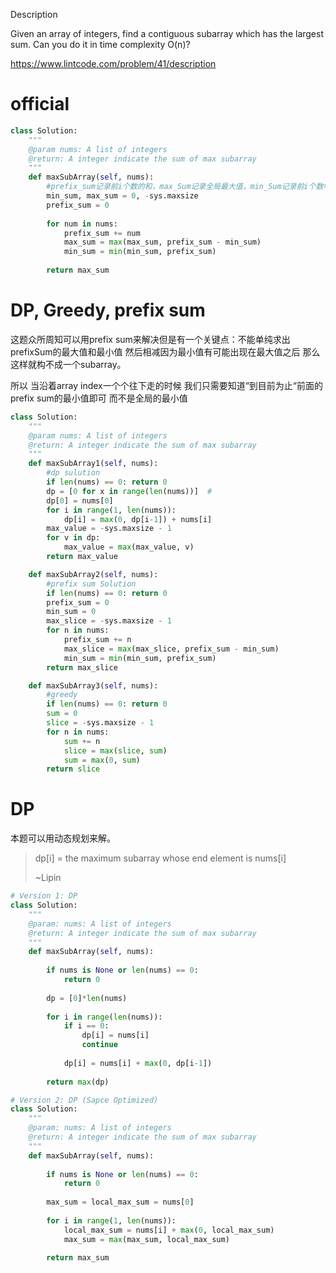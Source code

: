 Description

Given an array of integers, find a contiguous subarray which has the largest sum. Can you do it in time complexity O(n)?

https://www.lintcode.com/problem/41/description

# official
```python
class Solution:
    """
    @param nums: A list of integers
    @return: A integer indicate the sum of max subarray
    """
    def maxSubArray(self, nums):
        #prefix_sum记录前i个数的和，max_Sum记录全局最大值，min_Sum记录前i个数中0-k的最小值
        min_sum, max_sum = 0, -sys.maxsize
        prefix_sum = 0
        
        for num in nums:
            prefix_sum += num
            max_sum = max(max_sum, prefix_sum - min_sum)
            min_sum = min(min_sum, prefix_sum)
            
        return max_sum
```

# DP, Greedy, prefix sum

这题众所周知可以用prefix sum来解决但是有一个关键点：不能单纯求出prefixSum的最大值和最小值 然后相减因为最小值有可能出现在最大值之后 那么这样就构不成一个subarray。

所以 当沿着array index一个个往下走的时候 我们只需要知道“到目前为止“前面的prefix sum的最小值即可 而不是全局的最小值

```python
class Solution:
    """
    @param nums: A list of integers
    @return: A integer indicate the sum of max subarray
    """
    def maxSubArray1(self, nums):
        #dp sulution
        if len(nums) == 0: return 0
        dp = [0 for x in range(len(nums))]  # 
        dp[0] = nums[0]
        for i in range(1, len(nums)):
            dp[i] = max(0, dp[i-1]) + nums[i]
        max_value = -sys.maxsize - 1
        for v in dp:
            max_value = max(max_value, v)
        return max_value

    def maxSubArray2(self, nums):
        #prefix sum Solution
        if len(nums) == 0: return 0
        prefix_sum = 0
        min_sum = 0
        max_slice = -sys.maxsize - 1
        for n in nums:
            prefix_sum += n 
            max_slice = max(max_slice, prefix_sum - min_sum)
            min_sum = min(min_sum, prefix_sum)
        return max_slice 

    def maxSubArray3(self, nums):
        #greedy
        if len(nums) == 0: return 0 
        sum = 0 
        slice = -sys.maxsize - 1 
        for n in nums:
            sum += n 
            slice = max(slice, sum)
            sum = max(0, sum)
        return slice                
```

# DP
本题可以用动态规划来解。

> dp[i] = the maximum subarray whose end element is nums[i]
>
> ~Lipin

```python
# Version 1: DP
class Solution:
    """
    @param: nums: A list of integers
    @return: A integer indicate the sum of max subarray
    """
    def maxSubArray(self, nums):
        
        if nums is None or len(nums) == 0:
            return 0
            
        dp = [0]*len(nums)
        
        for i in range(len(nums)):
            if i == 0:
                dp[i] = nums[i]
                continue
            
            dp[i] = nums[i] + max(0, dp[i-1])
            
        return max(dp)

# Version 2: DP (Sapce Optimized)                    
class Solution:
    """
    @param: nums: A list of integers
    @return: A integer indicate the sum of max subarray
    """
    def maxSubArray(self, nums):
        
        if nums is None or len(nums) == 0:
            return 0
        
        max_sum = local_max_sum = nums[0]
        
        for i in range(1, len(nums)):
            local_max_sum = nums[i] + max(0, local_max_sum)
            max_sum = max(max_sum, local_max_sum)
            
        return max_sum
```